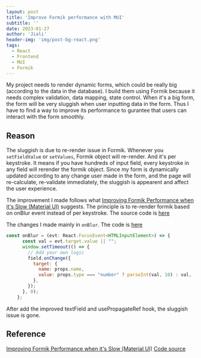 ```yaml
---
layout: post
title: 'Improve Formik performance with MUI'
subtitle: ''
date: 2023-01-27
author: 'Jiali'
header-img: 'img/post-bg-react.png'
tags:
  - React
  - Frontend
  - MUI
  - Formik
---
```


My project needs to render dynamic forms, which could be really big (according to the data in the database). I build them using Formik because it needs complex validation, data mapping, state control. When it's a big form, the form will be very sluggish when user inputting data in the form. Thus I have to find a way to improve its performance to gurantee that users can interact with the form smoothly.  

## Reason

The sluggish is due to re-render issue in Formik. Whenever you `setFieldValue` or `setValues`, Formik object will re-render. And it's per keystroke. It means if you have hundreds of input field, every keystroke in any field will rerender the formik object. Since my form is dynamically updated according to any change user made in the form, and the page will re-calculate, re-validate immediately, the sluggish is appearent and affect the user experience.  

The improvement I made follows what [Improving Formik Performance when it's Slow (Material UI)](https://hackernoon.com/improving-formik-performance-when-its-slow-material-ui) suggests. The principle is to re-render formik based on onBlur event instead of per keystroke. The source code is [here](https://github.com/superjose/increase-formik-performance-react/blob/main/src/components/Fields/Form/PerformantTextField/index.tsx)

The changes I made mainly in `onBlur`. The code is [here](https://gist.github.com/jinjialij/8be890d2ee992987164eb2cdc3f3f2fd)

```javascript
const onBlur = (evt: React.FocusEvent<HTMLInputElement>) => {
      const val = evt.target.value || "";
      window.setTimeout(() => {
        // Add your own logic
        field.onChange({
          target: {
            name: props.name,
            value: props.type === "number" ? parseInt(val, 10) : val,
          },
        });
      }, 0);
    };
```

After add the improved textField and usePropagateRef hook, the sluggish issue is gone.   

## Reference
[Improving Formik Performance when it's Slow (Material UI)](https://hackernoon.com/improving-formik-performance-when-its-slow-material-ui)
[Code source](https://github.com/superjose/increase-formik-performance-react/blob/main/src/components/Fields/Form/PerformantTextField/index.tsx)